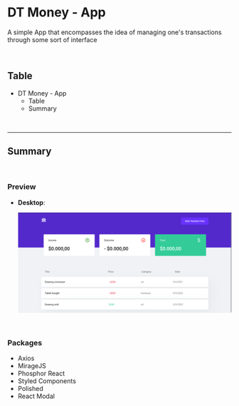# DT Money - App

A simple App that encompasses the idea of managing one's transactions through some sort of interface

<br />

## Table

-   DT Money - App
    -   Table
    -   Summary

<br />

---

## Summary

<br />

### Preview

-   **Desktop**:
    <p>
        <img src='https://github.com/Nyyu/dt-money-rs/blob/main/preview/desktop-preview.png' alt='Desktop preview' />
    </p>

<br />

### Packages

-   Axios
-   MirageJS
-   Phosphor React
-   Styled Components
-   Polished
-   React Modal
